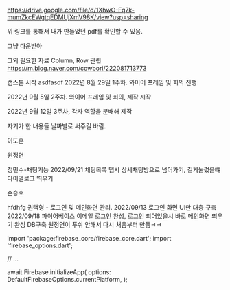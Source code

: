 https://drive.google.com/file/d/1XhwO-Fq7k-mumZkcEWgtqEDMUjXmV98K/view?usp=sharing

위 링크를 통해서 내가 만들었던 pdf를 확인할 수 있음.

그냥 다운받아

그외 필요한 자료
Column, Row 관련
https://m.blog.naver.com/cowbori/222081713773

캡스톤 시작
asdfasdf
2022년 8월 29일 1주차. 와이어 프레임 및 회의 진행

2022년 9월 5일  2주차. 와이어 프레임 및 회의, 제작 시작

2022년 9월 12일 3주차, 각자 역할을 분배해 제작



자기가 한 내용들 날짜별로 써주길 바람.


이도훈


원정연


정민수-채팅기능
2022/09/21 채팅목록 탭시 상세채팅방으로 넘어가기, 길게눌렀을떄 다이얼로그 띄우기


손승호

hfdhfg
권택형 - 로그인 및 메인화면 관리.
2022/09/13  로그인 화면 UI만 대충 구축
2022/09/18  파이어베이스 이메일 로그인 완성, 로그인 되어있을시 바로 메인화면 띄우기 완성
            DB구축 원정연이 푸쉬 안해서 다시 처음부터 만듦ㅋㅋ 


import 'package:firebase_core/firebase_core.dart';
import 'firebase_options.dart';

// ...

await Firebase.initializeApp(
options: DefaultFirebaseOptions.currentPlatform,
);

